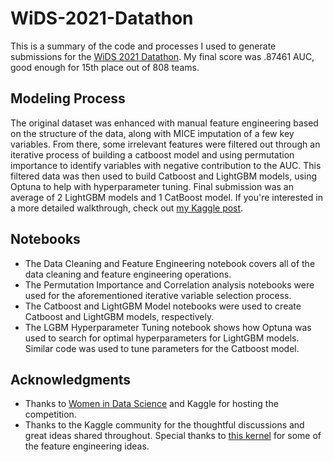 # WiDS-2021-Datathon

This is a summary of the code and processes I used to generate submissions for the [WiDS 2021 Datathon](https://www.kaggle.com/c/widsdatathon2021/). My final score was .87461 AUC, good enough for 15th place out of 808 teams.

## Modeling Process

The original dataset was enhanced with manual feature engineering based on the structure of the data, along with MICE imputation of a few key variables. From there, some irrelevant features were filtered out through an iterative process of building a catboost model and using permutation importance to identify variables with negative contribution to the AUC. This filtered data was then used to build Catboost and LightGBM models, using Optuna to help with hyperparameter tuning. Final submission was an average of 2 LightGBM models and 1 CatBoost model. If you're interested in a more detailed walkthrough, check out [my Kaggle post](https://www.kaggle.com/c/widsdatathon2021/discussion/223276).

## Notebooks

* The Data Cleaning and Feature Engineering notebook covers all of the data cleaning and feature engineering operations.
* The Permutation Importance and Correlation analysis notebooks were used for the aforementioned iterative variable selection process.
* The Catboost and LightGBM Model notebooks were used to create Catboost and LightGBM models, respectively.
* The LGBM Hyperparameter Tuning notebook shows how Optuna was used to search for optimal hyperparameters for LightGBM models. Similar code was used to tune parameters for the Catboost model.

## Acknowledgments

* Thanks to [Women in Data Science](https://www.widsconference.org/) and Kaggle for hosting the competition.
* Thanks to the Kaggle community for the thoughtful discussions and great ideas shared throughout. Special thanks to [this kernel](https://www.kaggle.com/siavrez/2020fatures) for some of the feature engineering ideas.
